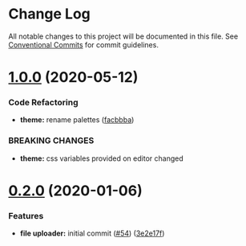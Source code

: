 # Change Log

All notable changes to this project will be documented in this file.
See [Conventional Commits](https://conventionalcommits.org) for commit guidelines.

# [1.0.0](https://github.com/React-Artibox/artibox/compare/v0.2.0...v1.0.0) (2020-05-12)

### Code Refactoring

- **theme:** rename palettes ([facbbba](https://github.com/React-Artibox/artibox/commit/facbbbafebc060455d2177797408137fb55a22c7))

### BREAKING CHANGES

- **theme:** css variables provided on editor changed

# [0.2.0](https://github.com/React-Artibox/artibox/compare/v0.1.2...v0.2.0) (2020-01-06)

### Features

- **file uploader:** initial commit ([#54](https://github.com/React-Artibox/artibox/issues/54)) ([3e2e17f](https://github.com/React-Artibox/artibox/commit/3e2e17f128bd4a6dc4294d4817b596a5da631259))
